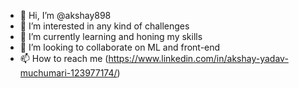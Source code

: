 - 👋 Hi, I’m @akshay898
- 👀 I’m interested in any kind of challenges
- 🌱 I’m currently learning and honing my skills
- 💞️ I’m looking to collaborate on ML and front-end
- 📫 How to reach me (https://www.linkedin.com/in/akshay-yadav-muchumari-123977174/)

<!---
akshay898/akshay898 is a ✨ special ✨ repository because its `README.md` (this file) appears on your GitHub profile.
You can click the Preview link to take a look at your changes.
--->
